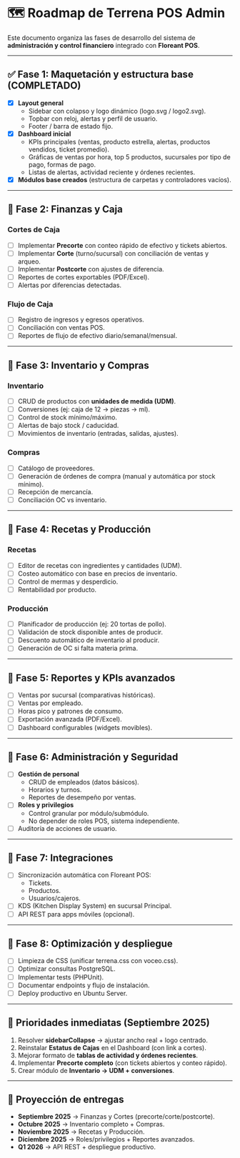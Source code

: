 # 🗺️ Roadmap de Terrena POS Admin

Este documento organiza las fases de desarrollo del sistema de **administración y control financiero**
integrado con **Floreant POS**.

---

## ✅ Fase 1: Maquetación y estructura base (COMPLETADO)

- [x] **Layout general**
  - Sidebar con colapso y logo dinámico (logo.svg / logo2.svg).
  - Topbar con reloj, alertas y perfil de usuario.
  - Footer / barra de estado fijo.
- [x] **Dashboard inicial**
  - KPIs principales (ventas, producto estrella, alertas, productos vendidos, ticket promedio).
  - Gráficas de ventas por hora, top 5 productos, sucursales por tipo de pago, formas de pago.
  - Listas de alertas, actividad reciente y órdenes recientes.
- [x] **Módulos base creados** (estructura de carpetas y controladores vacíos).

---

## 🚧 Fase 2: Finanzas y Caja

### Cortes de Caja
- [ ] Implementar **Precorte** con conteo rápido de efectivo y tickets abiertos.
- [ ] Implementar **Corte** (turno/sucursal) con conciliación de ventas y arqueo.
- [ ] Implementar **Postcorte** con ajustes de diferencia.
- [ ] Reportes de cortes exportables (PDF/Excel).
- [ ] Alertas por diferencias detectadas.

### Flujo de Caja
- [ ] Registro de ingresos y egresos operativos.
- [ ] Conciliación con ventas POS.
- [ ] Reportes de flujo de efectivo diario/semanal/mensual.

---

## 🚧 Fase 3: Inventario y Compras

### Inventario
- [ ] CRUD de productos con **unidades de medida (UDM)**.
- [ ] Conversiones (ej: caja de 12 → piezas → ml).
- [ ] Control de stock mínimo/máximo.
- [ ] Alertas de bajo stock / caducidad.
- [ ] Movimientos de inventario (entradas, salidas, ajustes).

### Compras
- [ ] Catálogo de proveedores.
- [ ] Generación de órdenes de compra (manual y automática por stock mínimo).
- [ ] Recepción de mercancía.
- [ ] Conciliación OC vs inventario.

---

## 🚧 Fase 4: Recetas y Producción

### Recetas
- [ ] Editor de recetas con ingredientes y cantidades (UDM).
- [ ] Costeo automático con base en precios de inventario.
- [ ] Control de mermas y desperdicio.
- [ ] Rentabilidad por producto.

### Producción
- [ ] Planificador de producción (ej: 20 tortas de pollo).
- [ ] Validación de stock disponible antes de producir.
- [ ] Descuento automático de inventario al producir.
- [ ] Generación de OC si falta materia prima.

---

## 🚧 Fase 5: Reportes y KPIs avanzados

- [ ] Ventas por sucursal (comparativas históricas).
- [ ] Ventas por empleado.
- [ ] Horas pico y patrones de consumo.
- [ ] Exportación avanzada (PDF/Excel).
- [ ] Dashboard configurables (widgets movibles).

---

## 🚧 Fase 6: Administración y Seguridad

- [ ] **Gestión de personal**
  - CRUD de empleados (datos básicos).
  - Horarios y turnos.
  - Reportes de desempeño por ventas.
- [ ] **Roles y privilegios**
  - Control granular por módulo/submódulo.
  - No depender de roles POS, sistema independiente.
- [ ] Auditoría de acciones de usuario.

---

## 🚧 Fase 7: Integraciones

- [ ] Sincronización automática con Floreant POS:
  - Tickets.
  - Productos.
  - Usuarios/cajeros.
- [ ] KDS (Kitchen Display System) en sucursal Principal.
- [ ] API REST para apps móviles (opcional).

---

## 🚀 Fase 8: Optimización y despliegue

- [ ] Limpieza de CSS (unificar terrena.css con voceo.css).
- [ ] Optimizar consultas PostgreSQL.
- [ ] Implementar tests (PHPUnit).
- [ ] Documentar endpoints y flujo de instalación.
- [ ] Deploy productivo en Ubuntu Server.

---

## 🎯 Prioridades inmediatas (Septiembre 2025)

1. Resolver **sidebarCollapse** → ajustar ancho real + logo centrado.  
2. Reinstalar **Estatus de Cajas** en el Dashboard (con link a cortes).  
3. Mejorar formato de **tablas de actividad y órdenes recientes**.  
4. Implementar **Precorte completo** (con tickets abiertos y conteo rápido).  
5. Crear módulo de **Inventario → UDM + conversiones**.  

---

## 📅 Proyección de entregas

- **Septiembre 2025** → Finanzas y Cortes (precorte/corte/postcorte).  
- **Octubre 2025** → Inventario completo + Compras.  
- **Noviembre 2025** → Recetas y Producción.  
- **Diciembre 2025** → Roles/privilegios + Reportes avanzados.  
- **Q1 2026** → API REST + despliegue productivo.  
